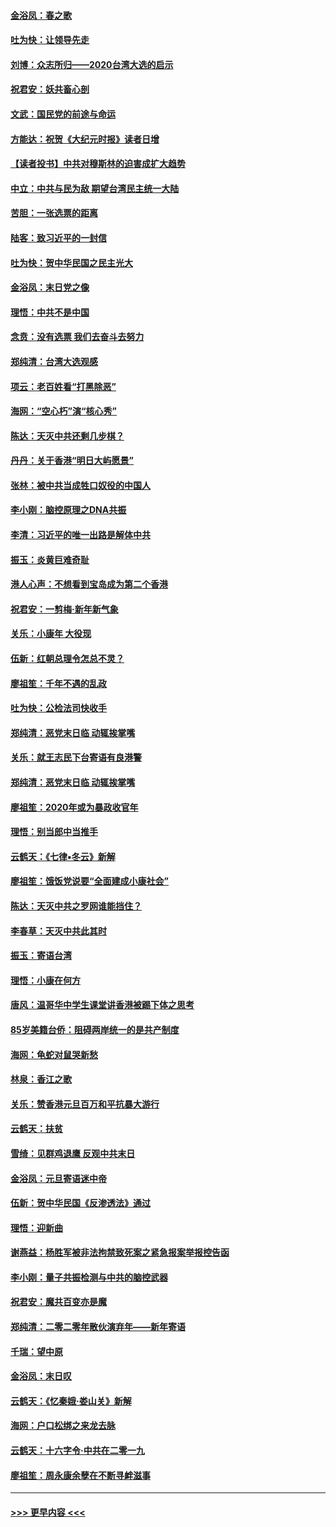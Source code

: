 #### [金浴凤：春之歌](../pages/nsc993/n11797687.md?t=01170522) 
#### [吐为快：让领导先走](../pages/nsc993/n11797512.md?t=01170522) 
#### [刘博：众志所归——2020台湾大选的启示](../pages/nsc993/n11796878.md?t=01170522) 
#### [祝君安：妖共畜心剖](../pages/nsc993/n11794273.md?t=01170522) 
#### [文武：国民党的前途与命运](../pages/nsc993/n11794198.md?t=01170522) 
#### [方能达：祝贺《大纪元时报》读者日增](../pages/nsc993/n11793807.md?t=01170522) 
#### [【读者投书】中共对穆斯林的迫害成扩大趋势](../pages/nsc993/n11791371.md?t=01170522) 
#### [中立：中共与民为敌 期望台湾民主统一大陆](../pages/nsc993/n11790392.md?t=01170522) 
#### [苦胆：一张选票的距离](../pages/nsc993/n11788914.md?t=01170522) 
#### [陆客：致习近平的一封信](../pages/nsc993/n11788867.md?t=01170522) 
#### [吐为快：贺中华民国之民主光大](../pages/nsc993/n11788618.md?t=01170522) 
#### [金浴凤：末日党之像](../pages/nsc993/n11787475.md?t=01170522) 
#### [理悟：中共不是中国](../pages/nsc993/n11787463.md?t=01170522) 
#### [念贲：没有选票  我们去奋斗去努力](../pages/nsc993/n11787398.md?t=01170522) 
#### [郑纯清：台湾大选观感](../pages/nsc993/n11786210.md?t=01170522) 
#### [项云：老百姓看“打黑除恶”](../pages/nsc993/n11785398.md?t=01170522) 
#### [海网：“空心朽”演“核心秀”](../pages/nsc993/n11783874.md?t=01170522) 
#### [陈达：天灭中共还剩几步棋？](../pages/nsc993/n11783719.md?t=01170522) 
#### [丹丹：关于香港“明日大屿愿景”](../pages/nsc993/n11783273.md?t=01170522) 
#### [张林：被中共当成牲口奴役的中国人](../pages/nsc993/n11782397.md?t=01170522) 
#### [李小刚：脑控原理之DNA共振](../pages/nsc993/n11780962.md?t=01170522) 
#### [李清：习近平的唯一出路是解体中共](../pages/nsc993/n11780866.md?t=01170522) 
#### [振玉：炎黄巨难奇耻](../pages/nsc993/n11779632.md?t=01170522) 
#### [港人心声：不想看到宝岛成为第二个香港](../pages/nsc993/n11778817.md?t=01170522) 
#### [祝君安：一剪梅‧新年新气象](../pages/nsc993/n11776340.md?t=01170522) 
#### [关乐：小康年 大役现](../pages/nsc993/n11774213.md?t=01170522) 
#### [伍新：红朝总理令怎总不灵？](../pages/nsc993/n11770813.md?t=01170522) 
#### [廖祖笙：千年不遇的乱政](../pages/nsc993/n11770373.md?t=01170522) 
#### [吐为快：公检法司快收手](../pages/nsc993/n11770359.md?t=01170522) 
#### [郑纯清：恶党末日临 动辄挨掌嘴](../pages/nsc993/n11769912.md?t=01170522) 
#### [关乐：就王志民下台寄语有良港警](../pages/nsc993/n11769903.md?t=01170522) 
#### [郑纯清：恶党末日临 动辄挨掌嘴](../pages/nsc993/n11769356.md?t=01170522) 
#### [廖祖笙：2020年或为暴政收官年](../pages/nsc993/n11768216.md?t=01170522) 
#### [理悟：别当郎中当推手](../pages/nsc993/n11768243.md?t=01170522) 
#### [云鹤天：《七律▪冬云》新解](../pages/nsc993/n11768204.md?t=01170522) 
#### [廖祖笙：饿饭党说要“全面建成小康社会”](../pages/nsc993/n11767482.md?t=01170522) 
#### [陈达：天灭中共之罗网谁能挡住？](../pages/nsc993/n11767465.md?t=01170522) 
#### [李春草：天灭中共此其时](../pages/nsc993/n11767452.md?t=01170522) 
#### [振玉：寄语台湾](../pages/nsc993/n11767432.md?t=01170522) 
#### [理悟：小康在何方](../pages/nsc993/n11767394.md?t=01170522) 
#### [唐风：温哥华中学生课堂讲香港被踢下体之思考](../pages/nsc993/n11766848.md?t=01170522) 
#### [85岁美籍台侨：阻碍两岸统一的是共产制度](../pages/nsc993/n11765043.md?t=01170522) 
#### [海网：龟蛇对鼠哭新愁](../pages/nsc993/n11764895.md?t=01170522) 
#### [林泉：香江之歌](../pages/nsc993/n11764415.md?t=01170522) 
#### [关乐：赞香港元旦百万和平抗暴大游行](../pages/nsc993/n11764382.md?t=01170522) 
#### [云鹤天：扶贫](../pages/nsc993/n11764245.md?t=01170522) 
#### [雪绮：见群鸡退鹰  反观中共末日](../pages/nsc993/n11762112.md?t=01170522) 
#### [金浴凤：元旦寄语迷中帝](../pages/nsc993/n11761788.md?t=01170522) 
#### [伍新：贺中华民国《反渗透法》通过](../pages/nsc993/n11761994.md?t=01170522) 
#### [理悟：迎新曲](../pages/nsc993/n11761152.md?t=01170522) 
#### [谢燕益：杨胜军被非法拘禁致死案之紧急报案举报控告函](../pages/nsc993/n11756134.md?t=01170522) 
#### [李小刚：量子共振检测与中共的脑控武器](../pages/nsc993/n11754518.md?t=01170522) 
#### [祝君安：魔共百变亦是魔](../pages/nsc993/n11754469.md?t=01170522) 
#### [郑纯清：二零二零年散伙演弃年——新年寄语](../pages/nsc993/n11754195.md?t=01170522) 
#### [千瑞：望中原](../pages/nsc993/n11754159.md?t=01170522) 
#### [金浴凤：末日叹](../pages/nsc993/n11752359.md?t=01170522) 
#### [云鹤天：《忆秦娥‧娄山关》新解](../pages/nsc993/n11752348.md?t=01170522) 
#### [海网：户口松绑之来龙去脉](../pages/nsc993/n11752328.md?t=01170522) 
#### [云鹤天：十六字令‧中共在二零一九](../pages/nsc993/n11752305.md?t=01170522) 
#### [廖祖笙：周永康余孽在不断寻衅滋事](../pages/nsc993/n11751013.md?t=01170522) 

----
#### [ >>> 更早内容 <<< ](../indexes/nsc993-earlier.md)
